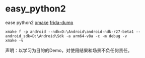 # easy_python2
ease python2
[xmake](https://xmake.io/#/getting_started)
[frida-dump](https://github.com/SeeFlowerX/frida_dump/)
```
xmake f -p android --ndk=D:\Android\android-ndk-r27-beta1 --android_sdk=D:\Android\Sdk -a arm64-v8a -c -m debug -v
xmake -v
```
声明：以学习为目的的Demo，对使用结果和场景不负任何责任。
